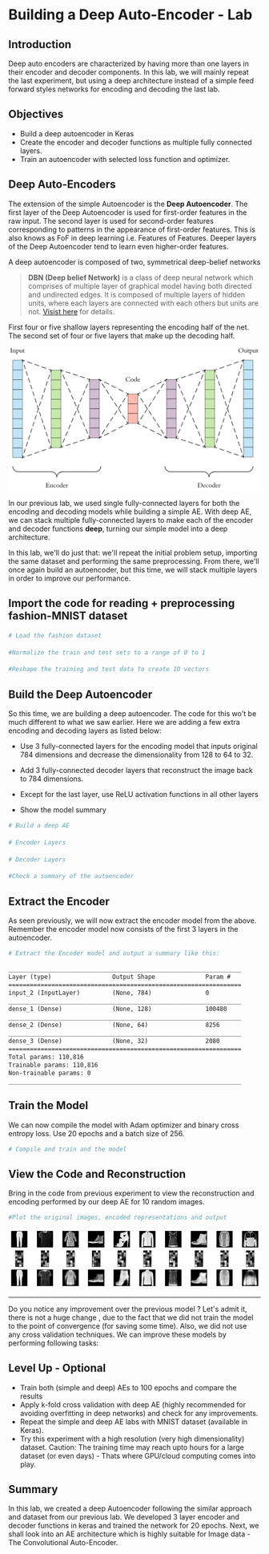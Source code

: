 
# Building a Deep Auto-Encoder - Lab

## Introduction

Deep auto encoders are characterized by having more than one layers in their encoder and decoder components. In this lab, we will mainly repeat the last experiment, but using a deep architecture instead of a simple feed forward styles networks for encoding and decoding the last lab. 

## Objectives

- Build a deep autoencoder in Keras
- Create the encoder and decoder functions as multiple fully connected layers. 
- Train an autoencoder with selected loss function and optimizer.

## Deep Auto-Encoders

The extension of the simple Autoencoder is the __Deep Autoencoder__. The first layer of the Deep Autoencoder is used for first-order features in the raw input. The second layer is used for second-order features corresponding to patterns in the appearance of first-order features. This is also knows as FoF in deep learning i.e. Features of Features. Deeper layers of the Deep Autoencoder tend to learn even higher-order features.

A deep autoencoder is composed of two, symmetrical deep-belief networks

> __DBN (Deep belief Network)__ is a class of deep neural network which comprises of multiple layer of graphical model having both directed and undirected edges. It is composed of multiple layers of hidden units, where each layers are connected with each others but units are not. [Visist here](https://codeburst.io/deep-learning-deep-belief-network-fundamentals-d0dcfd80d7d4) for details. 



First four or five shallow layers representing the encoding half of the net.
The second set of four or five layers that make up the decoding half.

<img src="deep.png" width=600>

In our previous lab, we used single fully-connected layers for both the encoding and decoding models while building a simple AE. With deep AE, we can stack multiple fully-connected layers to make each of the encoder and decoder functions __deep__, turning our simple model into a deep architecture.

In this lab, we'll do just that: we'll repeat the initial problem setup, importing the same dataset and performing the same preprocessing. From there, we'll once again build an autoencoder, but this time, we will stack multiple layers in order to improve our performance.

## Import the code for reading + preprocessing  fashion-MNIST dataset 


```python
# Load the fashion dataset

#Normalize the train and test sets to a range of 0 to 1

#Reshape the training and test data to create 1D vectors
```

## Build the Deep Autoencoder

So this time, we are building a deep autoencoder. The code for this wo't be much different to what we saw earlier. Here we are adding a few extra encoding and decoding layers as listed below:

- Use 3 fully-connected layers for the encoding model that inputs original 784 dimensions and decrease the dimensionality from 128 to 64 to 32. 

- Add 3 fully-connected decoder layers that reconstruct the image back to 784 dimensions.
- Except for the last layer, use ReLU activation functions in all other layers
- Show the model summary 




```python
# Build a deep AE

# Encoder Layers

# Decoder Layers

#Check a summary of the autoencoder

```

## Extract the Encoder 

As seen previously, we will now extract the encoder model from the above. Remember the encoder model now consists of the first 3 layers in the autoencoder.


```python
# Extract the Encoder model and output a summary like this:
```

    _________________________________________________________________
    Layer (type)                 Output Shape              Param #   
    =================================================================
    input_2 (InputLayer)         (None, 784)               0         
    _________________________________________________________________
    dense_1 (Dense)              (None, 128)               100480    
    _________________________________________________________________
    dense_2 (Dense)              (None, 64)                8256      
    _________________________________________________________________
    dense_3 (Dense)              (None, 32)                2080      
    =================================================================
    Total params: 110,816
    Trainable params: 110,816
    Non-trainable params: 0
    _________________________________________________________________


## Train the Model

We can now compile the model with Adam optimizer and binary cross entropy loss. Use 20 epochs and a batch size of 256. 


```python
# Compile and train and the model 
```

## View the Code and Reconstruction

Bring in the code from previous experiment to view the reconstruction and encoding performed by our deep AE for 10 random images. 


```python
#Plot the original images, encoded representations and output
```


![png](index_files/index_13_0.png)


---

Do you notice any improvement over the previous model ? Let's admit it, there is not a huge change , due to the fact that we did not train the model to the point of convergence (for saving some time). Also, we did not use any cross validation techniques. We can improve these models by performing following tasks:


## Level Up - Optional 

- Train both (simple and deep) AEs to 100 epochs and compare the results
- Apply k-fold cross validation with deep AE (highly recommended for avoiding overfitting in deep networks) and check for any improvements.
- Repeat the simple and deep AE labs with MNIST dataset (available in Keras).
- Try this experiment with a high resolution (very high dimensionality) dataset. Caution: The training time may reach upto hours for a large dataset (or even days) - Thats where GPU/cloud computing comes into play. 

## Summary 

In this lab, we created a deep Autoencoder following the similar approach and dataset from our previous lab. We developed 3 layer encoder and decoder functions in keras and trained the network for 20 epochs. Next, we shall look into an AE architecture which is highly suitable for Image data - The Convolutional Auto-Encoder. 
